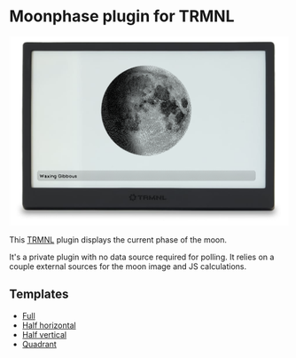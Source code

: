 # Moonphase plugin for TRMNL

![Plugin screenshot](docs/preview.png)

This [TRMNL](https://usetrmnl.com/) plugin displays the current phase of the moon.

It's a private plugin with no data source required for polling. It relies on a couple external sources for the moon image and JS calculations.

## Templates

- [Full](views/full.liquid)
- [Half horizontal](views/half_horizontal.liquid)
- [Half vertical](views/half_vertical.liquid)
- [Quadrant](views/quadrant.liquid)

